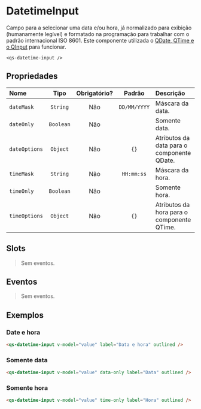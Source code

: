# DatetimeInput

Campo para a selecionar uma data e/ou hora, já normalizado para exibição (humanamente legível) e formatado na programação para trabalhar com o padrão internacional ISO 8601. Este componente utilizada o [QDate, QTime e o QInput](https://quasar.dev/vue-components/date#Example--QDate-and-QTime-with-QInput) para funcionar.


```
<qs-datetime-input />
```

## Propriedades

| Nome | Tipo | Obrigatório? | Padrão | Descrição |
|:-|:-:|:-:|:-:|:-|
| `dateMask` | `String` | Não | `DD/MM/YYYY` | Máscara da data. |
| `dateOnly` | `Boolean` | Não | | Somente data. |
| `dateOptions` | `Object` | Não | `{}` | Atributos da data para o componente QDate. |
| `timeMask` | `String` | Não | `HH:mm:ss` | Máscara da hora. |
| `timeOnly` | `Boolean` | Não | | Somente hora. |
| `timeOptions` | `Object` | Não | `{}` | Atributos da hora para o componente QTime. |

## Slots

> Sem eventos.

## Eventos

> Sem eventos.

## Exemplos

### Date e hora

```html
<qs-datetime-input v-model="value" label="Data e hora" outlined />
```

### Somente data

```html
<qs-datetime-input v-model="value" data-only label="Data" outlined />
```

### Somente hora

```html
<qs-datetime-input v-model="value" time-only label="Hora" outlined />
```